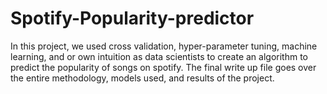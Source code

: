 # Spotify-Popularity-predictor
In this project, we used cross validation, hyper-parameter tuning, machine learning, and or own intuition as data scientists to create an algorithm to predict the popularity of songs on spotify. The final write up file goes over the entire methodology, models used, and results of the project.
